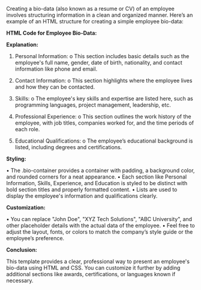 Creating a bio-data (also known as a resume or CV) of an employee involves structuring information in a clean and organized manner.
Here’s an example of an HTML structure for creating a simple employee bio-data:

**HTML Code for Employee Bio-Data:**

**Explanation:**

1. Personal Information:
o This section includes basic details such as the employee's full name, gender, date of birth, nationality, and contact information like phone and email.

2. Contact Information:
o This section highlights where the employee lives and how they can be contacted.

3. Skills:
o The employee's key skills and expertise are listed here, such as programming languages, project management, leadership, etc. 

4. Professional Experience:
o This section outlines the work history of the employee, with job titles, companies worked for, and the time periods of each role.

5. Educational Qualifications:
o The employee’s educational background is listed, including degrees and certifications.

**Styling:**

• The .bio-container provides a container with padding, a background color, and rounded corners for a neat appearance.
• Each section like Personal Information, Skills, Experience, and Education is styled to be distinct with bold section titles and properly formatted content.
• Lists are used to display the employee's information and qualifications clearly.

**Customization:**

• You can replace "John Doe", "XYZ Tech Solutions", "ABC University", and other placeholder details with the actual data of the employee.
• Feel free to adjust the layout, fonts, or colors to match the company’s style guide or the employee’s preference.

**Conclusion:**

This template provides a clear, professional way to present an employee's bio-data using HTML and CSS.
You can customize it further by adding additional sections like awards, certifications, or languages known if necessary.
